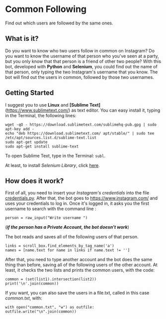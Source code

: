 # Common Following
Find out which users are followed by the same ones.

## What is it?
Do you want to know who two users follow in common on Instagram? Do you want to know the username of that person who you've seen at a party, but you only know that that person is a friend of other two people? With this bot, developed with **Python** and **Selenium**, you could find out the name of that person, only typing the two Instagram's username that you know.
The bot will find out the users in common, followed by those two usernames.

## Getting Started
I suggest you to use **Linux** and **[Sublime Text]**(https://www.sublimetext.com/) as text editor. You can easy install it, typing in the Terminal, the following lines:

```
wget -qO - https://download.sublimetext.com/sublimehq-pub.gpg | sudo apt-key add -
echo "deb https://download.sublimetext.com/ apt/stable/" | sudo tee /etc/apt/sources.list.d/sublime-text.list
sudo apt-get update
sudo apt-get install sublime-text
```
To open Sublime Text, type in the Terminal: ```subl```.

At least, to install *Selenium Library*, click [here](https://askubuntu.com/questions/937770/how-to-install-and-set-up-selenium-webdriver-on-ubuntu-16-04). 

## How does it work?
First of all, you need to insert your *Instagram's credentials* into the file [credentials.py](credentials.py). After that, the bot goes to https://www.instagram.com/ and uses your credentials to log in. Once it's logged in, it asks you the first username to search with the command line : 

``` person = raw_input("Write username ") ```

(***if the person has a Private Account, the bot doesn't work***)

The bot reads and saves all of the following users of that person. 

```
links = scroll_box.find_elements_by_tag_name('a')
names = [name.text for name in links if name.text != '']
```

After that, you need to type another account and the bot does the same thing than before, saving all of the following users of the other account.
At least, it checks the two lists and prints the common users, with the code: 

```
common = (set(list1).intersection(list2))
print('\n'.join(common))
```

If you want, you can also save the users in a file.txt, called in this case *common.txt*,  with: 

```
with open("common.txt", "w") as outfile:
outfile.write("\n".join(common))
```
